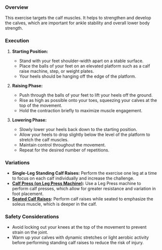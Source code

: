 ### Overview
This exercise targets the calf muscles. It helps to strengthen and develop the calves, which are important for ankle stability and overall lower body strength.

### Execution
1. **Starting Position:**
   - Stand with your feet shoulder-width apart on a stable surface.
   - Place the balls of your feet on an elevated platform such as a calf raise machine, step, or weight plates.
   - Your heels should be hanging off the edge of the platform.

2. **Raising Phase:**
   - Push through the balls of your feet to lift your heels off the ground.
   - Rise as high as possible onto your toes, squeezing your calves at the top of the movement.
   - Hold the contraction briefly to maximize muscle engagement.

3. **Lowering Phase:**
   - Slowly lower your heels back down to the starting position.
   - Allow your heels to drop slightly below the level of the platform to stretch the calf muscles.
   - Maintain control throughout the movement.
   - Repeat for the desired number of repetitions.

### Variations
- **Single-Leg Standing Calf Raises:** Perform the exercise one leg at a time to focus on each calf individually and increase the challenge.
- **[Calf Press (on Leg Press Machine)](exercise://library/library.calves.exercises.calfPressLegPressMachine):** Use a Leg Press machine to perform calf presses, which allow for greater resistance and variation in foot placement.
- **[Seated Calf Raises](exercise://library/library.calves.exercises.calfRaiseSeated):** Perform calf raises while seated to emphasize the soleus muscle, which is deeper in the calf.

### Safety Considerations
- Avoid locking out your knees at the top of the movement to prevent strain on the joint.
- Warm up your calves with dynamic stretches or light aerobic activity before performing standing calf raises to reduce the risk of injury.
